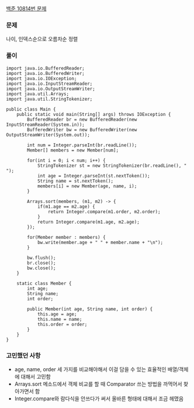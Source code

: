 [백준 10814번 문제](https://www.acmicpc.net/problem/10814)

### 문제
나이, 인덱스순으로 오름차순 정렬

### 풀이

```
import java.io.BufferedReader;
import java.io.BufferedWriter;
import java.io.IOException;
import java.io.InputStreamReader;
import java.io.OutputStreamWriter;
import java.util.Arrays;
import java.util.StringTokenizer;

public class Main {
    public static void main(String[] args) throws IOException {
        BufferedReader br = new BufferedReader(new InputStreamReader(System.in));
        BufferedWriter bw = new BufferedWriter(new OutputStreamWriter(System.out));

        int num = Integer.parseInt(br.readLine());
        Member[] members = new Member[num];
        
        for(int i = 0; i < num; i++) {
        	StringTokenizer st = new StringTokenizer(br.readLine(), " ");
        	int age = Integer.parseInt(st.nextToken());
        	String name = st.nextToken();
        	members[i] = new Member(age, name, i);
        }
        
        Arrays.sort(members, (m1, m2) -> {
        	if(m1.age == m2.age) {
        		return Integer.compare(m1.order, m2.order);
        	}
        	return Integer.compare(m1.age, m2.age);
        });
        
        for(Member member : members) {
        	bw.write(member.age + " " + member.name + "\n");
        }
        
        bw.flush();
        br.close();
        bw.close();
    }
    
    static class Member {
    	int age;
    	String name;
    	int order;
    	
    	public Member(int age, String name, int order) {
    		this.age = age;
    		this.name = name;
    		this.order = order;
    	}
    }
}

```


### 고민했던 사항
- age, name, order 세 가지를 비교해야해서 이걸 담을 수 있는 효율적인 배열/객체에 대해서 고민함
- Arrays.sort 메소드에서 객체 비교를 할 때 Comparator 쓰는 방법을 까먹어서 찾아가면서 함
- Integer.compare와 람다식을 안쓰다가 써서 올바른 형태에 대해서 조금 헤맸음

